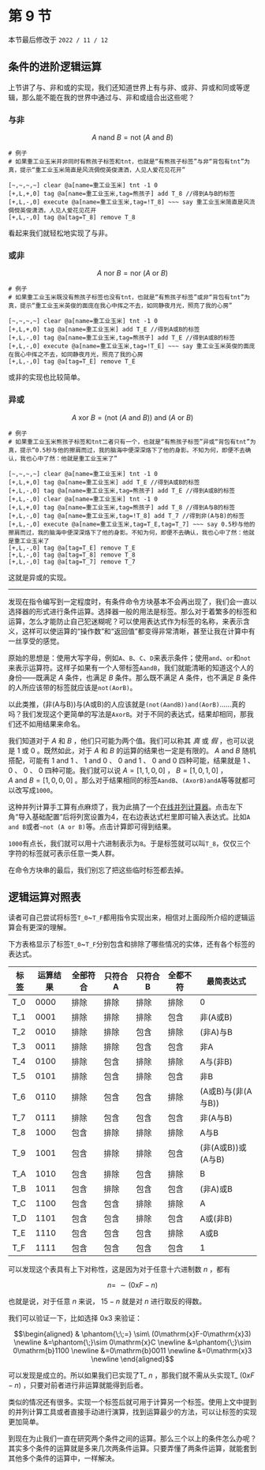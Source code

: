 # 第 9 节

本节最后修改于 `2022 / 11 / 12`

## 条件的进阶逻辑运算

上节讲了与、非和或的实现，我们还知道世界上有与非、或非、异或和同或等逻辑，那么能不能在我的世界中通过与、非和或组合出这些呢？

### 与非

$$A \ \mathrm{nand} \ B=\mathrm{not}\ (A\ \mathrm{and}\ B)$$

```text
# 例子
# 如果重工业玉米并非同时有熊孩子标签和tnt，也就是“有熊孩子标签”与非“背包有tnt”为真，提示“重工业玉米简直是风流倜傥英俊潇洒，人见人爱花见花开”

[~,~,~,~] clear @a[name=重工业玉米] tnt -1 0
[+,L,+,0] tag @a[name=重工业玉米,tag=熊孩子] add T_8 //得到A与B的标签
[+,L,-,0] execute @a[name=重工业玉米,tag=!T_8] ~~~ say 重工业玉米简直是风流倜傥英俊潇洒，人见人爱花见花开
[+,L,-,0] tag @a[tag=T_8] remove T_8
```

看起来我们就轻松地实现了与非。

### 或非

$$A\ \mathrm{nor}\ B=\mathrm{nor}\ (A\ \mathrm{or}\ B)$$

```text
# 例子
# 如果重工业玉米既没有熊孩子标签也没有tnt，也就是“有熊孩子标签”或非“背包有tnt”为真，提示“重工业玉米英俊的面庞在我心中挥之不去，如同静夜月光，照亮了我的心房”

[~,~,~,~] clear @a[name=重工业玉米] tnt -1 0
[+,L,+,0] tag @a[name=重工业玉米] add T_E //得到A或B的标签
[+,L,-,0] tag @a[name=重工业玉米,tag=熊孩子] add T_E //得到A或B的标签
[+,L,-,0] execute @a[name=重工业玉米,tag=!T_E] ~~~ say 重工业玉米英俊的面庞在我心中挥之不去，如同静夜月光，照亮了我的心房
[+,L,-,0] tag @a[tag=T_E] remove T_E
```

或非的实现也比较简单。

### 异或

$$
A \ \mathrm{xor} \ B =(\mathrm{not}\ (A\ \mathrm{and}\ B))\ \mathrm{and}\ (A\ \mathrm{or}\ B)
$$

```text
# 例子
# 如果重工业玉米熊孩子标签和tnt二者只有一个，也就是“有熊孩子标签”异或“背包有tnt”为真，提示“0.5秒与他的擦肩而过，我的脑海中便深深烙下了他的身影。不知为何，即便不去确认，我也心中了然：他就是重工业玉米了”

[~,~,~,~] clear @a[name=重工业玉米] tnt -1 0
[+,L,+,0] tag @a[name=重工业玉米] add T_E //得到A或B的标签
[+,L,-,0] tag @a[name=重工业玉米,tag=熊孩子] add T_E //得到A或B的标签
[+,L,-,0] clear @a[name=重工业玉米] tnt -1 0
[+,L,+,0] tag @a[name=重工业玉米,tag=熊孩子] add T_8 //得到A与B的标签
[+,L,-,0] tag @a[name=重工业玉米,tag=!T_8] add T_7 //得到非(A与B)的标签
[+,L,-,0] execute @a[name=重工业玉米,tag=T_E,tag=T_7] ~~~ say 0.5秒与他的擦肩而过，我的脑海中便深深烙下了他的身影。不知为何，即便不去确认，我也心中了然：他就是重工业玉米了
[+,L,-,0] tag @a[tag=T_E] remove T_E
[+,L,-,0] tag @a[tag=T_8] remove T_8
[+,L,-,0] tag @a[tag=T_7] remove T_7
```

这就是异或的实现。

---

发现在指令编写到一定程度时，有条件命令方块基本不会再出现了，我们会一直以选择器的形式进行条件运算。选择器一般的用法是标签。那么对于着繁多的标签和运算，怎么才能防止自己犯迷糊呢？可以使用表达式作为标签的名称，来表示含义，这样可以使运算的“操作数”和“返回值”都变得非常清晰，甚至让我在计算中有一丝享受的感觉。

原始的思想是：使用大写字母，例如`A`、`B`、`C`、`D`来表示条件；使用`and`、`or`和`not`来表示运算符。这样子如果有一个人带标签`AandB`，我们就能清晰的知道这个人的身份——既满足 $A$ 条件，也满足 $B$ 条件。那么既不满足 $A$ 条件，也不满足 $B$ 条件的人所应该带的标签就应该是`not(AorB)`。

以此类推，(非(A与B))与(A或B)的人应该就是`(not(AandB))and(AorB)`……真的吗？我们发现这个更简单的写法是`AxorB`。对于不同的表达式，结果却相同，那我们还不如用结果来命名。

我们知道对于 $A$ 和 $B$ ，他们只可能为两个值。我们可以称其 $真$ 或 $假$ ，也可以说是 $1$ 或 $0$ 。既然如此，对于 $A$ 和 $B$ 的运算的结果也一定是有限的。 $A\ \mathrm{and}\ B$ 随机搭配，可能有 $1\ \mathrm{and}\ 1$ 、 $1\ \mathrm{and}\ 0$ 、 $0\ \mathrm{and}\ 1$ 、 $0\ \mathrm{and}\ 0$ 四种可能，结果就是 $1$ 、 $0$ 、 $0$ 、 $0$ 四种可能。我们就可以说 $A=[1,1,0,0]$ ， $B=[1,0,1,0]$ ， $A\ \mathrm{and}\ B=[1,0,0,0]$ 。那么对于结果相同的标签`AandB`、`(AxorB)andA`等等就都可以改写成`1000`。

这种并列计算手工算有点麻烦了，我为此搞了一个[在线并列计算器](http://sc.seventop.top/setcalc/)。点击左下角“导入基础配置”后将列宽设置为4，在右边表达式栏里即可输入表达式。比如`A and B`或者`~not (A or B)`等。点击计算即可得到结果。

`1000`有点长，我们就可以用十六进制表示为`8`。于是标签就可以叫`T_8`，仅仅三个字符的标签就可表示任意一类人群。

在命令方块串的最后，我们别忘了把这些临时标签都去掉。

## 逻辑运算对照表

读者可自己尝试将标签`T_0`~`T_F`都用指令实现出来，相信对上面段所介绍的逻辑运算会有更深的理解。

下方表格显示了标签`T_0`~`T_F`分别包含和排除了哪些情况的实体，还有各个标签的表达式。

|标签|运算结果|全部符合|只符合 A|只符合 B|全都不符|最简表达式
|-|-|-|-|-|-|-|
|T_0|0000|排除|排除|排除|排除|0
|T_1|0001|排除|排除|排除|包含|非(A或B)
|T_2|0010|排除|排除|包含|排除|(非A)与B
|T_3|0011|排除|排除|包含|包含|非A
|T_4|0100|排除|包含|排除|排除|A与(非B)
|T_5|0101|排除|包含|排除|包含|非B
|T_6|0110|排除|包含|包含|排除|(A或B)与(非(A与B))
|T_7|0111|排除|包含|包含|包含|非(A与B)
|T_8|1000|包含|排除|排除|排除|A与B
|T_9|1001|包含|排除|排除|包含|(非(A或B))或(A与B)
|T_A|1010|包含|排除|包含|排除|B
|T_B|1011|包含|排除|包含|包含|(非A)或B
|T_C|1100|包含|包含|排除|排除|A
|T_D|1101|包含|包含|排除|包含|A或(非B)
|T_E|1110|包含|包含|包含|排除|A或B
|T_F|1111|包含|包含|包含|包含|1

可以发现这个表具有上下对称性，这是因为对于任意十六进制数 $n$ ，都有

$$n =\ \sim (0\mathrm{x}F - n)$$

也就是说，对于任意 $n$ 来说， $15-n$ 就是对 $n$ 进行取反的得数。

我们可以验证一下，比如选择 $0\mathrm{x}3$ 来验证：

$$\begin{aligned} & \phantom{\;\;=} \sim\ (0\mathrm{x}F-0\mathrm{x}3) \newline &=\phantom{\;}\sim 0\mathrm{x}C \newline &=\phantom{\;}\sim 0\mathrm{b}1100 \newline &=0\mathrm{b}0011 \newline &=0\mathrm{x}3 \newline \end{aligned}$$

可以发现是成立的。所以如果我们已实现了T_ $n$ ，那我们就不需从头实现T_ $(0xF - n)$ ，只要对前者进行非运算就能得到后者。

类似的情况还有很多。实现一个标签后就可用于计算另一个标签。使用上文中提到的并列计算工具或者直接手动进行演算，找到运算最少的方法，可以让标签的实现更加简单。

到现在为止我们一直在研究两个条件之间的运算。那么三个以上的条件怎么办呢？其实多个条件的运算就是多来几次两条件运算。只要弄懂了两条件运算，就能套到其他多个条件的运算中，一样解决。
